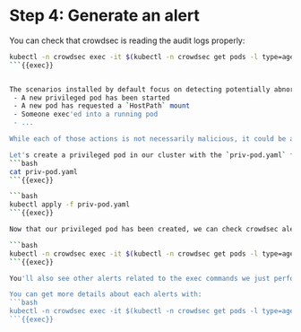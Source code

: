 # Step 4: Generate an alert

You can check that crowdsec is reading the audit logs properly:
```bash
kubectl -n crowdsec exec -it $(kubectl -n crowdsec get pods -l type=agent -o jsonpath='{.items[0].metadata.name}') -- cscli metrics
```{{exec}}


The scenarios installed by default focus on detecting potentially abnormal actions in the cluster:
 - A new privileged pod has been started
 - A new pod has requested a `HostPath` mount
 - Someone exec'ed into a running pod
 - ...

While each of those actions is not necessarily malicious, it could be an indicator of something unwanted happening in the cluster.

Let's create a privileged pod in our cluster with the `priv-pod.yaml` file:
```bash
cat priv-pod.yaml
```{{exec}}

```bash
kubectl apply -f priv-pod.yaml
```{{exec}}

Now that our privileged pod has been created, we can check crowdsec alerts (you may need to run the command a few times, as the pod will take a few seconds to be created and kubernetes buffers the audit logs before sending them to crowdsec):

```bash
kubectl -n crowdsec exec -it $(kubectl -n crowdsec get pods -l type=agent -o jsonpath='{.items[0].metadata.name}') -- cscli alerts list
```{{exec}}

You'll also see other alerts related to the exec commands we just performed.

You can get more details about each alerts with:
```bash
kubectl -n crowdsec exec -it $(kubectl -n crowdsec get pods -l type=agent -o jsonpath='{.items[0].metadata.name}') -- cscli alerts inspect -d <ALERT_ID>
```{{exec}}